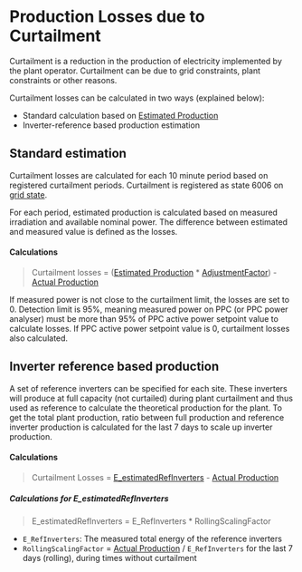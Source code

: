 # Production Losses due to Curtailment

Curtailment is a reduction in the production of electricity implemented by the plant operator. Curtailment can be due to grid constraints, plant constraints or other reasons.

Curtailment losses can be calculated in two ways (explained below):
- Standard calculation based on [Estimated Production](../yield_and_weather/estimated_production.md)
- Inverter-reference based production estimation

## Standard estimation

Curtailment losses are calculated for each 10 minute period based on registered curtailment periods. Curtailment is registered as state 6006 on [grid state](../../../data_collection/equipment_states/grid.md).

For each period, estimated production is calculated based on measured irradiation and available nominal power. The difference between estimated and measured value is defined as the losses.

#### Calculations
> Curtailment losses = ([Estimated Production](../yield_and_weather/estimated_production.md) * [AdjustmentFactor](./#adjustment-factor)) - [Actual Production](../yield_and_weather/production.md) 

If measured power is not close to the curtailment limit, the losses are set to 0. Detection limit is 95%, meaning measured power on PPC (or PPC power analyser) must be more than 95% of PPC active power setpoint value to calculate losses. If PPC active power setpoint value is 0, curtailment losses also calculated.
 
## Inverter reference based production
<!-- TODO: Where can the reference inverters be specified? -->
A set of reference inverters can be specified for each site. These inverters will produce at full capacity (not curtailed) during plant curtailment and thus used as reference to calculate the theoretical production for the plant.
To get the total plant production, ratio between full production and reference inverter production is calculated for the last 7 days to scale up inverter production.

#### Calculations
> Curtailment Losses = [E_estimatedRefInverters](#calculations-for-e_estimatedrefinverters) - [Actual Production](../yield_and_weather/production.md)

##### Calculations for E_estimatedRefInverters
> E_estimatedRefInverters = E_RefInverters * RollingScalingFactor

- `E_RefInverters`: The measured total energy of the reference inverters 
- `RollingScalingFactor` = [Actual Production](../yield_and_weather/production.md) / `E_RefInverters` for the last 7 days (rolling), during times without curtailment